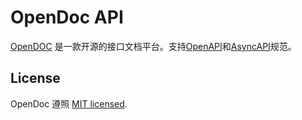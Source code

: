 # OpenDoc API

[openapi]: https://www.openapis.org/
[asyncapi]: https://www.asyncapi.com/

[OpenDOC](https://github.com/buka-lnc/app.opendoc) 是一款开源的接口文档平台。支持[OpenAPI][openapi]和[AsyncAPI][asyncapi]规范。

## License

OpenDoc 遵照 [MIT licensed](https://github.com/buka-lnc/app.opendoc/blob/main/LICENSE).
